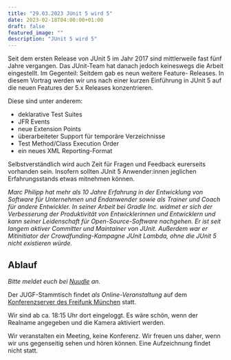 ```yaml
---
title: "29.03.2023 JUnit 5 wird 5"
date: 2023-02-18T04:00:00+01:00
draft: false
featured_image: ""
description: "JUnit 5 wird 5"
---
```


Seit dem ersten Release von JUnit 5 im Jahr 2017 sind mittlerweile fast fünf Jahre vergangen. Das JUnit-Team hat danach jedoch keineswegs die Arbeit eingestellt. Im Gegenteil: Seitdem gab es neun weitere Feature- Releases. In diesem Vortrag werden wir uns nach einer kurzen Einführung in JUnit 5 auf die neuen Features der 5.x Releases konzentrieren. 

Diese sind unter anderem:

* deklarative Test Suites
* JFR Events
* neue Extension Points
* überarbeiteter Support für temporäre Verzeichnisse
* Test Method/Class Execution Order
* ein neues XML Reporting-Format

Selbstverständlich wird auch Zeit für Fragen und Feedback eurerseits vorhanden sein. Insofern sollten JUnit 5 Anwender:innen jeglichen Erfahrungsstands etwas mitnehmen können.

_Marc Philipp hat mehr als 10 Jahre Erfahrung in der Entwicklung von Software für Unternehmen und Endanwender sowie als Trainer und Coach für andere Entwickler. In seiner Arbeit bei Gradle Inc. widmet er sich der Verbesserung der Produktivität von Entwicklerinnen und Entwicklern und kann seiner Leidenschaft für Open-Source-Software nachgehen. Er ist seit langem aktiver Committer und Maintainer von JUnit. Außerdem war er Mitinitiator der Crowdfunding-Kampagne JUnit Lambda, ohne die JUnit 5 nicht existieren würde._

## Ablauf 

_Bitte meldet euch bei [Nuudle](https://nuudel.digitalcourage.de/kjsEnA6Tnyb5CNIY) an._

Der JUGF-Stammtisch findet _als Online-Veranstaltung_ auf dem [Konferenzserver des Freifunk München](https://meet.ffmuc.net/jugfmeeting) statt.

Wir sind ab ca. 18:15 Uhr dort eingeloggt. Es wäre schön, wenn der Realname angegeben und die Kamera aktiviert werden.

Wir veranstalten ein Meeting, keine Konferenz. Wir freuen uns daher, wenn wir uns gegenseitig sehen und hören können.
Eine Aufzeichnung findet nicht statt.